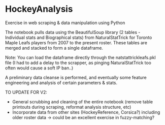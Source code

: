 # HockeyAnalysis
Exercise in web scraping &amp; data manipulation using Python

The notebook pulls data using the BeautifulSoup library (2 tables - Individual stats and Biographical stats) from NaturalStatTrick for Toronto Maple Leafs players from 2007 to the present roster. These tables are merged and stacked to form a single dataframe.

Note: You can load the dataframe directly through the natstattrickleafs.pkl file (I had to add a delay to the scrapper, as pinging NaturalStatTrick too often would cause a soft IP ban..)

A preliminary data cleanse is performed, and eventually some feature engineering and analysis of certain parameters & stats. 

TO UPDATE FOR V2:
- General scrubbing and cleaning of the entire notebook (remove table printouts during scraping, reformat analysis structure, etc)
- Incorporate data from other sites (HockeyReference, Corsica?) including older roster data -> could be an excellent exercise in fuzzy-matching?
